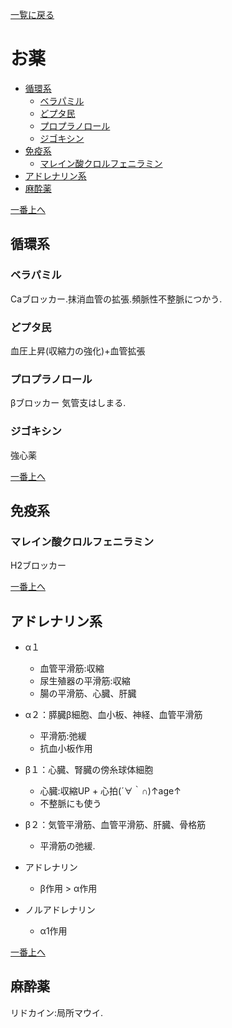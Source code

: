 [一覧に戻る](../README.md)

# お薬

* [循環系](#循環系)
    * [ベラパミル](#ベラパミル)
    * [どプタ民](#どプタ民)
    * [プロプラノロール](#プロプラノロール)
    * [ジゴキシン](#ジゴキシン)
* [免疫系](#免疫系)
    * [マレイン酸クロルフェニラミン](#マレイン酸クロルフェニラミン)
* [アドレナリン系](#アドレナリン系)
* [麻酔薬](#麻酔薬)


[一番上へ](#お薬)
## 循環系
### ベラパミル
Caブロッカー.抹消血管の拡張.頻脈性不整脈につかう.
### どプタ民
血圧上昇(収縮力の強化)+血管拡張
### プロプラノロール
βブロッカー
気管支はしまる.
### ジゴキシン
強心薬

[一番上へ](#お薬)
## 免疫系
### マレイン酸クロルフェニラミン
H2ブロッカー


[一番上へ](#お薬)
## アドレナリン系
* α１
    * 血管平滑筋:収縮
    * 尿生殖器の平滑筋:収縮
    * 腸の平滑筋、心臓、肝臓
* α２：膵臓β細胞、血小板、神経、血管平滑筋
    * 平滑筋:弛緩
    * 抗血小板作用
* β１：心臓、腎臓の傍糸球体細胞
    * 心臓:収縮UP + 心拍(´∀｀∩)↑age↑
    * 不整脈にも使う
* β２：気管平滑筋、血管平滑筋、肝臓、骨格筋
    * 平滑筋の弛緩.

* アドレナリン
    * β作用 > α作用
* ノルアドレナリン
    * α1作用

[一番上へ](#お薬)
## 麻酔薬
リドカイン:局所マウイ.
